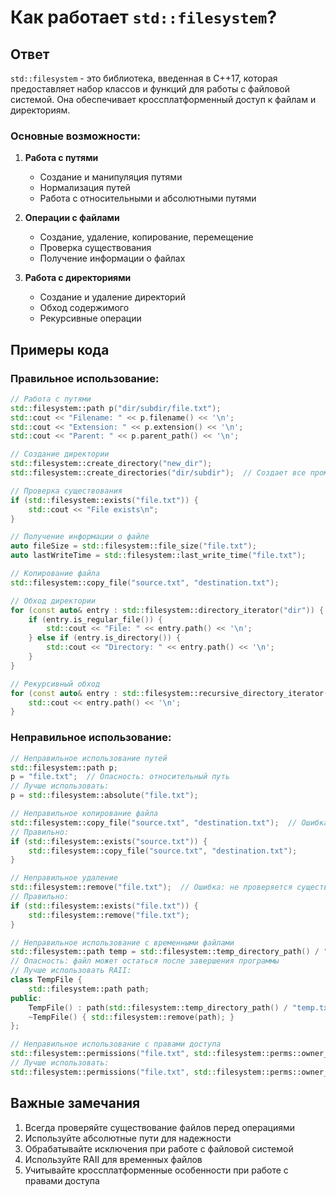 # Как работает `std::filesystem`?

## Ответ
`std::filesystem` - это библиотека, введенная в C++17, которая предоставляет набор классов и функций для работы с файловой системой. Она обеспечивает кроссплатформенный доступ к файлам и директориям.

### Основные возможности:

1. **Работа с путями**
   - Создание и манипуляция путями
   - Нормализация путей
   - Работа с относительными и абсолютными путями

2. **Операции с файлами**
   - Создание, удаление, копирование, перемещение
   - Проверка существования
   - Получение информации о файлах

3. **Работа с директориями**
   - Создание и удаление директорий
   - Обход содержимого
   - Рекурсивные операции

## Примеры кода

### Правильное использование:

```cpp
// Работа с путями
std::filesystem::path p("dir/subdir/file.txt");
std::cout << "Filename: " << p.filename() << '\n';
std::cout << "Extension: " << p.extension() << '\n';
std::cout << "Parent: " << p.parent_path() << '\n';

// Создание директории
std::filesystem::create_directory("new_dir");
std::filesystem::create_directories("dir/subdir");  // Создает все промежуточные директории

// Проверка существования
if (std::filesystem::exists("file.txt")) {
    std::cout << "File exists\n";
}

// Получение информации о файле
auto fileSize = std::filesystem::file_size("file.txt");
auto lastWriteTime = std::filesystem::last_write_time("file.txt");

// Копирование файла
std::filesystem::copy_file("source.txt", "destination.txt");

// Обход директории
for (const auto& entry : std::filesystem::directory_iterator("dir")) {
    if (entry.is_regular_file()) {
        std::cout << "File: " << entry.path() << '\n';
    } else if (entry.is_directory()) {
        std::cout << "Directory: " << entry.path() << '\n';
    }
}

// Рекурсивный обход
for (const auto& entry : std::filesystem::recursive_directory_iterator("dir")) {
    std::cout << entry.path() << '\n';
}
```

### Неправильное использование:

```cpp
// Неправильное использование путей
std::filesystem::path p;
p = "file.txt";  // Опасность: относительный путь
// Лучше использовать:
p = std::filesystem::absolute("file.txt");

// Неправильное копирование файла
std::filesystem::copy_file("source.txt", "destination.txt");  // Ошибка: не проверяется существование
// Правильно:
if (std::filesystem::exists("source.txt")) {
    std::filesystem::copy_file("source.txt", "destination.txt");
}

// Неправильное удаление
std::filesystem::remove("file.txt");  // Ошибка: не проверяется существование
// Правильно:
if (std::filesystem::exists("file.txt")) {
    std::filesystem::remove("file.txt");
}

// Неправильное использование с временными файлами
std::filesystem::path temp = std::filesystem::temp_directory_path() / "temp.txt";
// Опасность: файл может остаться после завершения программы
// Лучше использовать RAII:
class TempFile {
    std::filesystem::path path;
public:
    TempFile() : path(std::filesystem::temp_directory_path() / "temp.txt") {}
    ~TempFile() { std::filesystem::remove(path); }
};

// Неправильное использование с правами доступа
std::filesystem::permissions("file.txt", std::filesystem::perms::owner_all);  // Опасность: может не работать на Windows
// Лучше использовать:
std::filesystem::permissions("file.txt", std::filesystem::perms::owner_all, std::filesystem::perm_options::add);
```

## Важные замечания
1. Всегда проверяйте существование файлов перед операциями
2. Используйте абсолютные пути для надежности
3. Обрабатывайте исключения при работе с файловой системой
4. Используйте RAII для временных файлов
5. Учитывайте кроссплатформенные особенности при работе с правами доступа 